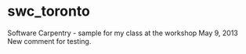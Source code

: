 swc_toronto
===========

Software Carpentry - sample for my class at the workshop May 9, 2013
New comment for testing.
